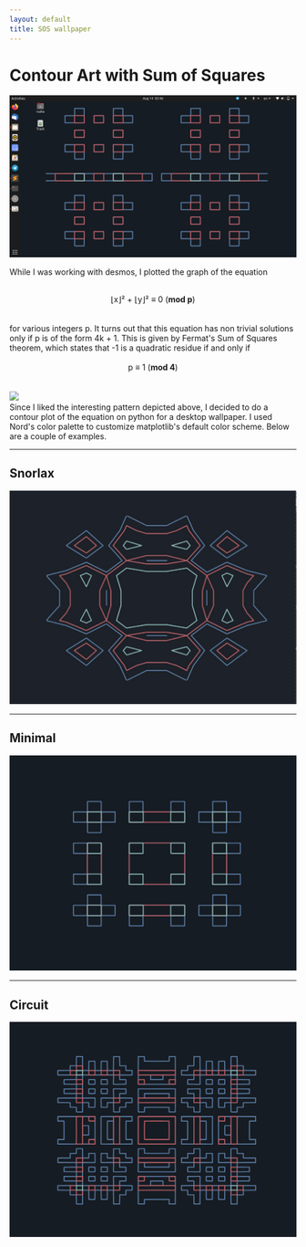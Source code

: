 ```yaml
---
layout: default
title: SOS wallpaper
---
```


# Contour Art with Sum of Squares  

<img src = "images/wallpaper_art_1.png?raw=true"/>

While I was working with desmos, I plotted the graph of the equation 
<br/><br/>
<div align = "center"> 
  ⌊x⌋²  +  ⌊y⌋² ≡ 0  (<b>mod p</b>)
</div> 
<br/><br/>
for various integers p. It turns out that this equation has non trivial solutions only if p is of the form 4k + 1. This is given by Fermat's Sum of Squares theorem, which states that -1 is a quadratic residue if and only if 
<br/><br/>
<div align = "center"> 
  p ≡ 1  (<b>mod 4</b>)
</div> 
<br/><br/>
<img src = "images/wallpaper_art_desmos.gif?raw=true"/>
<br/>
Since I liked the interesting pattern depicted above, I decided to do a contour plot of the equation on python for a desktop wallpaper. I used Nord's color palette to customize matplotlib's default color scheme. Below are a couple of examples. 
<br/>

------------

## Snorlax 
<img src = "images/snorlax.jpg?raw=true"/>
<br/>

------------

## Minimal 
<img src = "images/fermat_prime.png?raw=true"/>
<br/>

------------

## Circuit 
<img src = "images/noisy_fermat.png?raw=true"/>

